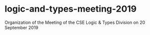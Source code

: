 # logic-and-types-meeting-2019
Organization of the Meeting of the CSE Logic &amp; Types Division on 20 September 2019 
